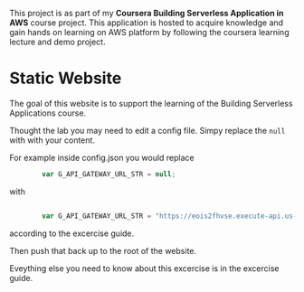This project is as part of my **Coursera Building Serverless Application in AWS** course project.
This application is hosted to acquire knowledge and gain hands on learning on AWS platform by following the coursera learning lecture and demo project.

# Static Website

The goal of this website is to support the learning of the Building Serverless Applications course.


Thought the lab you may need to edit a config file. Simpy replace the `null` with with your content.

For example inside config.json you would replace

```JavaScript
		var G_API_GATEWAY_URL_STR = null;
```

with

```JavaScript

		var G_API_GATEWAY_URL_STR = "https://eois2fhvse.execute-api.us-east-1.amazonaws.com/test"
```
according to the excercise guide.


Then push that back up to the root of the website.

Eveything else you need to know about this excercise is in the excercise guide.
